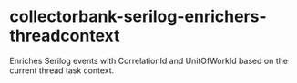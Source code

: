 # collectorbank-serilog-enrichers-threadcontext
Enriches Serilog events with CorrelationId and UnitOfWorkId based on the current thread task context.
